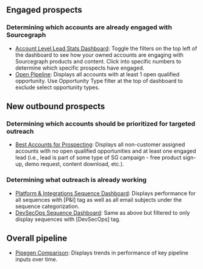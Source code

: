 ## Engaged prospects

### Determining which accounts are already engaged with Sourcegraph

- [Account Level Lead Stats Dashboard](https://sourcegraph.looker.com/dashboards/317?Account+Name=&AE+Name=&SDR+Name=&Account+Owner+Name=): Toggle the filters on the top left of the dashboard to see how your owned accounts are engaging with Sourcegraph products and content. Click into specific numbers to determine which specific prospects have engaged.
- [Open Pipeline](https://sourcegraph.looker.com/looks/1428): Displays all accounts with at least 1 open qualified opportunity. Use Opportunity Type filter at the top of dashboard to exclude select opportunity types.

## New outbound prospects

### Determining which accounts should be prioritized for targeted outreach

- [Best Accounts for Prospecting](https://sourcegraph.looker.com/looks/1429): Displays all non-customer assigned accounts with no open qualified opportunities and at least one engaged lead (i.e., lead is part of some type of SG campaign - free product sign-up, demo request, content download, etc.).

### Determining what outreach is already working

- [Platform & Integrations Sequence Dashboard](https://sourcegraph.looker.com/dashboards/363?Sequence+Name=%25%5BP%26I%5D%25%2C%25Platform%25%2C%25P%26I%25%2C%25%5BP+%26+I%5D%25%2C%25Infra%25&Sequence+Last+Used+Date=1+months): Displays performance for all sequences with [P&I] tag as well as all email subjects under the sequence categorization.
- [DevSecOps Sequence Dashboard](https://sourcegraph.looker.com/dashboards/376?Sequence+Last+Used+Date=1+months&Sequence+Name=%25DevSecOps%25): Same as above but filtered to only display sequences with [DevSecOps] tag.

## Overall pipeline

- [Pipegen Comparison](https://sourcegraph.looker.com/dashboards/374): Displays trends in performance of key pipeline inputs over time.
